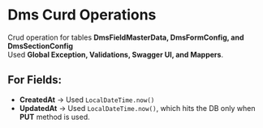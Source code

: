 # Dms Curd Operations

Crud operation for tables **DmsFieldMasterData, DmsFormConfig, and DmsSectionConfig**  
Used **Global Exception, Validations, Swagger UI, and Mappers**.  

## For Fields:
- **CreatedAt** → Used `LocalDateTime.now()`
- **UpdatedAt** → Used `LocalDateTime.now()`, which hits the DB only when **PUT** method is used.
